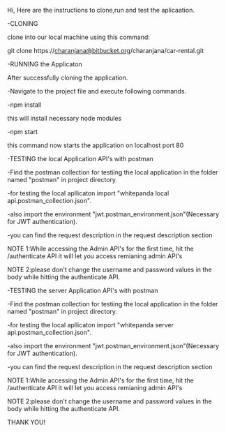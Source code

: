 Hi,
Here are the instructions to clone,run and test the aplicaation.

-CLONING

clone into our local machine using this command:

git clone https://charanjana@bitbucket.org/charanjana/car-rental.git

-RUNNING the Applicaton

After successfully cloning the application.

-Navigate to the project file and execute following commands.

-npm install

 this will install necessary node modules 
 
 -npm start 
 
 this command now starts the application on localhost port 80
 
 -TESTING the local Application API's with postman
 
 -Find the postman collection for testiing the local application in the folder named "postman" in project directory.
 
 -for testing the local apllicaton import "whitepanda local api.postman_collection.json".
 
 -also import the environment "jwt.postman_environment.json"(Necessary for JWT authentication).

 -you can find the request description in the request description section
 
 NOTE 1:While accessing the Admin API's for the first time, hit the /authenticate API it will let you access remianing admin API's
 
 NOTE 2:please don't change the username and password values in the body while hitting the authenticate API.
 
 
 -TESTING the server Application API's with postman
 
 -Find the postman collection for testiing the local application in the folder named "postman" in project directory.
 
 -for testing the local apllicaton import "whitepanda server api.postman_collection.json".
 
 -also import the environment "jwt.postman_environment.json"(Necessary for JWT authentication).

 -you can find the request description in the request description section
 
 NOTE 1:While accessing the Admin API's for the first time, hit the /authenticate API it will let you access remianing admin API's
 
 NOTE 2:please don't change the username and password values in the body while hitting the authenticate API.
 
 THANK YOU!
 